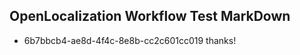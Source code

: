## OpenLocalization Workflow Test MarkDown

* 6b7bbcb4-ae8d-4f4c-8e8b-cc2c601cc019 
thanks!



<!--HONumber=Jan16_HO4-->
